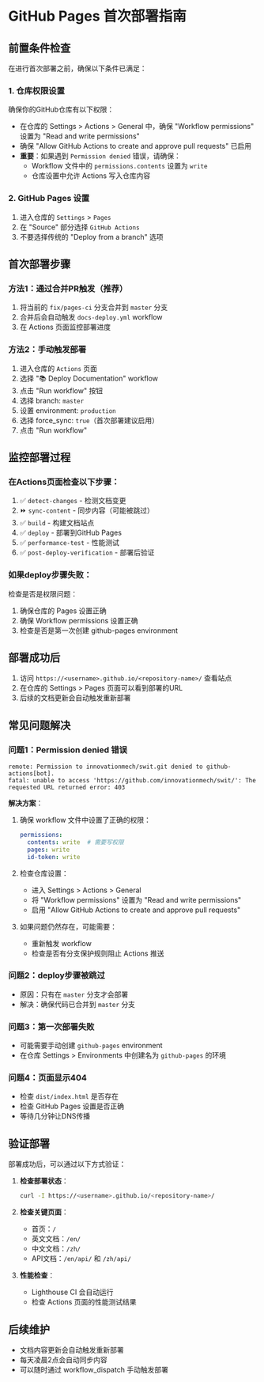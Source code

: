 # GitHub Pages 首次部署指南

## 前置条件检查

在进行首次部署之前，确保以下条件已满足：

### 1. 仓库权限设置
确保你的GitHub仓库有以下权限：
- 在仓库的 Settings > Actions > General 中，确保 "Workflow permissions" 设置为 "Read and write permissions"
- 确保 "Allow GitHub Actions to create and approve pull requests" 已启用
- **重要**：如果遇到 `Permission denied` 错误，请确保：
  - Workflow 文件中的 `permissions.contents` 设置为 `write`
  - 仓库设置中允许 Actions 写入仓库内容

### 2. GitHub Pages 设置
1. 进入仓库的 `Settings` > `Pages`
2. 在 "Source" 部分选择 `GitHub Actions`
3. 不要选择传统的 "Deploy from a branch" 选项

## 首次部署步骤

### 方法1：通过合并PR触发（推荐）
1. 将当前的 `fix/pages-ci` 分支合并到 `master` 分支
2. 合并后会自动触发 `docs-deploy.yml` workflow
3. 在 Actions 页面监控部署进度

### 方法2：手动触发部署
1. 进入仓库的 `Actions` 页面
2. 选择 "📚 Deploy Documentation" workflow
3. 点击 "Run workflow" 按钮
4. 选择 branch: `master`
5. 设置 environment: `production`
6. 选择 force_sync: `true`（首次部署建议启用）
7. 点击 "Run workflow"

## 监控部署过程

### 在Actions页面检查以下步骤：
1. ✅ `detect-changes` - 检测文档变更
2. ⏩ `sync-content` - 同步内容（可能被跳过）
3. ✅ `build` - 构建文档站点
4. ✅ `deploy` - 部署到GitHub Pages
5. ✅ `performance-test` - 性能测试
6. ✅ `post-deploy-verification` - 部署后验证

### 如果deploy步骤失败：
检查是否是权限问题：
1. 确保仓库的 Pages 设置正确
2. 确保 Workflow permissions 设置正确
3. 检查是否是第一次创建 github-pages environment

## 部署成功后

1. 访问 `https://<username>.github.io/<repository-name>/` 查看站点
2. 在仓库的 Settings > Pages 页面可以看到部署的URL
3. 后续的文档更新会自动触发重新部署

## 常见问题解决

### 问题1：Permission denied 错误
```
remote: Permission to innovationmech/swit.git denied to github-actions[bot].
fatal: unable to access 'https://github.com/innovationmech/swit/': The requested URL returned error: 403
```

**解决方案**：
1. 确保 workflow 文件中设置了正确的权限：
   ```yaml
   permissions:
     contents: write  # 需要写权限
     pages: write
     id-token: write
   ```

2. 检查仓库设置：
   - 进入 Settings > Actions > General
   - 将 "Workflow permissions" 设置为 "Read and write permissions"
   - 启用 "Allow GitHub Actions to create and approve pull requests"

3. 如果问题仍然存在，可能需要：
   - 重新触发 workflow
   - 检查是否有分支保护规则阻止 Actions 推送

### 问题2：deploy步骤被跳过
- 原因：只有在 `master` 分支才会部署
- 解决：确保代码已合并到 `master` 分支

### 问题3：第一次部署失败
- 可能需要手动创建 `github-pages` environment
- 在仓库 Settings > Environments 中创建名为 `github-pages` 的环境

### 问题4：页面显示404
- 检查 `dist/index.html` 是否存在
- 检查 GitHub Pages 设置是否正确
- 等待几分钟让DNS传播

## 验证部署

部署成功后，可以通过以下方式验证：

1. **检查部署状态**：
   ```bash
   curl -I https://<username>.github.io/<repository-name>/
   ```

2. **检查关键页面**：
   - 首页：`/`
   - 英文文档：`/en/`
   - 中文文档：`/zh/`
   - API文档：`/en/api/` 和 `/zh/api/`

3. **性能检查**：
   - Lighthouse CI 会自动运行
   - 检查 Actions 页面的性能测试结果

## 后续维护

- 文档内容更新会自动触发重新部署
- 每天凌晨2点会自动同步内容
- 可以随时通过 workflow_dispatch 手动触发部署
